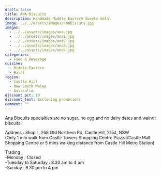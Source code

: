 ```yaml
---
draft: false
title: ANA Biscuits
description: Handmade Middle Eastern Sweets Halal
image: ../../assets/images/anabiscuts.jpg
images:
  - ../../assets/images/ana.jpg
  - ../../assets/images/ana1.jpg
  - ../../assets/images/ana2.jpg
  - ../../assets/images/ana3.jpg
  - ../../assets/images/ana4.jpg
categories:
  - Food & Beverage
cuisine:
  - Middle Eastern
  - Halal
region:
  - Castle Hill
  - New South Wales
  - Australia
discount_pct: 10
discount_text: Excluding promotions
comment: ""
---
```

Ana Biscuits specialties are no sugar, no egg and no dairy dates and walnut biscuits.

Address : Shop 1, 268 Old Northern Rd, Castle Hill, 2154, NSW\
(Only 1 min walk from Castle Towers Shopping Centre Piazza/Castle Mall Shopping Centre or 5 mins walking distance from Castle Hill Metro Station)

Trading : \
-Monday : Closed\
-Tuesday to Saturday : 8.30 am to 4 pm\
-Sunday : 9.30 am to 4 pm
